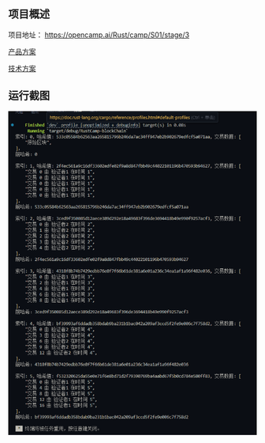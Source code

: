 ## 项目概述
项目地址：
https://opencamp.ai/Rust/camp/S01/stage/3

[产品方案](https://github.com/MrTwoc/RustCamp-Blockchain/blob/main/%E4%BA%A7%E5%93%81%E6%96%B9%E6%A1%88.pdf)
</br>

[技术方案](https://github.com/MrTwoc/RustCamp-Blockchain/blob/main/%E6%8A%80%E6%9C%AF%E6%96%B9%E6%A1%88.pdf)

## 运行截图
![alt text](fdd4fd35-150b-4649-b25d-76c60113aed1-1.png)